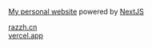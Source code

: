 [My personal website](https://razzh.cn) powered by [NextJS](https://nextjs.org/)  

[razzh.cn](https://razzh.cn)  
[vercel.app](https://razzh.vercel.app/)
